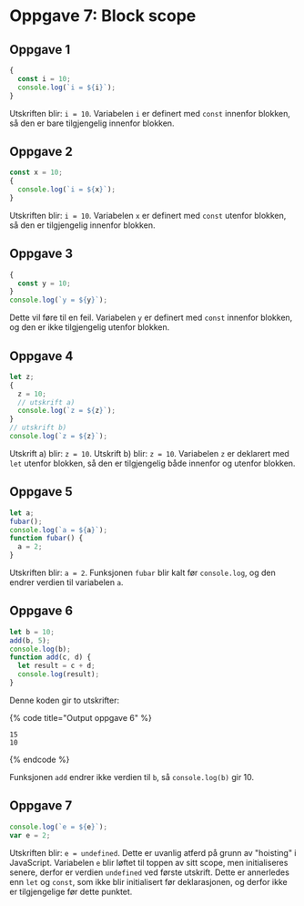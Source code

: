 # Oppgave 7: Block scope

## Oppgave 1

```javascript
{
  const i = 10;
  console.log(`i = ${i}`);
}
```

Utskriften blir: `i = 10`. Variabelen `i` er definert med `const` innenfor blokken, så den er bare tilgjengelig innenfor blokken.

## Oppgave 2

```javascript
const x = 10;
{
  console.log(`i = ${x}`);
}
```

Utskriften blir: `i = 10`. Variabelen `x` er definert med `const` utenfor blokken, så den er tilgjengelig innenfor blokken.

## Oppgave 3

```javascript
{
  const y = 10;
}
console.log(`y = ${y}`);
```

Dette vil føre til en feil. Variabelen `y` er definert med `const` innenfor blokken, og den er ikke tilgjengelig utenfor blokken.

## Oppgave 4

```javascript
let z;
{
  z = 10;
  // utskrift a)
  console.log(`z = ${z}`);
}
// utskrift b)
console.log(`z = ${z}`);

```

Utskrift a) blir: `z = 10`. Utskrift b) blir: `z = 10`. Variabelen `z` er deklarert med `let` utenfor blokken, så den er tilgjengelig både innenfor og utenfor blokken.

## Oppgave 5

```javascript
let a;
fubar();
console.log(`a = ${a}`);
function fubar() {
  a = 2;
}
```

Utskriften blir: `a = 2`. Funksjonen `fubar` blir kalt før `console.log`, og den endrer verdien til variabelen `a`.

## Oppgave 6

```javascript
let b = 10;
add(b, 5);
console.log(b);
function add(c, d) {
  let result = c + d;
  console.log(result);
}
```

Denne koden gir to utskrifter:

{% code title="Output oppgave 6" %}
```
15
10
```
{% endcode %}

Funksjonen `add` endrer ikke verdien til `b`, så `console.log(b)` gir 10.

## Oppgave 7

```javascript
console.log(`e = ${e}`);
var e = 2;
```

Utskriften blir: `e = undefined`. Dette er uvanlig atferd på grunn av "hoisting" i JavaScript. Variabelen `e` blir løftet til toppen av sitt scope, men initialiseres senere, derfor er verdien `undefined` ved første utskrift. Dette er annerledes enn `let` og `const`, som ikke blir initialisert før deklarasjonen, og derfor ikke er tilgjengelige før dette punktet.

